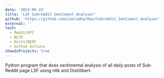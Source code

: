 ```yaml
---
date: '2023-09-23'
title: 'LSF Subreddit Sentiment Analyser'
github: 'https://github.com/LeeladharRao/Subreddit_Sentiment_Analyser'
external: ''
tech:
  - RedditAPI  
  - NLTK
  - DistilBERT
  - Github Actions
showInProjects: true
---
```


Python program that does sentimental analysis of all daily posts of Sub-Reddit page LSF using nltk and Disitilibert.